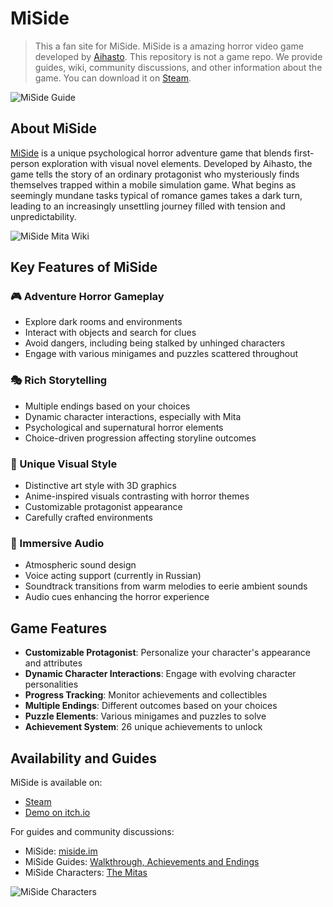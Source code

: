 # MiSide

> This a fan site for MiSide. MiSide is a amazing horror video game developed by [Aihasto](https://aihasto.itch.io/miside). This repository is not a game repo. We provide guides, wiki, community discussions, and other information about the game. You can download it on [Steam](https://store.steampowered.com/app/2527500/MiSide/).

![MiSide Guide](https://miside.im/assets/miside-guide.jpeg)

## About MiSide

[MiSide](https://miside.im) is a unique psychological horror adventure game that blends first-person exploration with visual novel elements. Developed by Aihasto, the game tells the story of an ordinary protagonist who mysteriously finds themselves trapped within a mobile simulation game. What begins as seemingly mundane tasks typical of romance games takes a dark turn, leading to an increasingly unsettling journey filled with tension and unpredictability.

![MiSide Mita Wiki](https://miside.im/assets/mita-wiki.jpeg)

## Key Features of MiSide

### 🎮 Adventure Horror Gameplay
- Explore dark rooms and environments
- Interact with objects and search for clues
- Avoid dangers, including being stalked by unhinged characters
- Engage with various minigames and puzzles scattered throughout

### 🎭 Rich Storytelling
- Multiple endings based on your choices
- Dynamic character interactions, especially with Mita
- Psychological and supernatural horror elements
- Choice-driven progression affecting storyline outcomes

### 🎨 Unique Visual Style
- Distinctive art style with 3D graphics
- Anime-inspired visuals contrasting with horror themes
- Customizable protagonist appearance
- Carefully crafted environments

### 🎵 Immersive Audio
- Atmospheric sound design
- Voice acting support (currently in Russian)
- Soundtrack transitions from warm melodies to eerie ambient sounds
- Audio cues enhancing the horror experience

## Game Features

- **Customizable Protagonist**: Personalize your character's appearance and attributes
- **Dynamic Character Interactions**: Engage with evolving character personalities
- **Progress Tracking**: Monitor achievements and collectibles
- **Multiple Endings**: Different outcomes based on your choices
- **Puzzle Elements**: Various minigames and puzzles to solve
- **Achievement System**: 26 unique achievements to unlock

## Availability and Guides

MiSide is available on:
- [Steam](https://store.steampowered.com/app/2527500/MiSide/)
- [Demo on itch.io](https://aihasto.itch.io/miside)

For guides and community discussions:
- MiSide: [miside.im](https://link.zhihu.com/?target=https%3A%2F%2Fmiside.im)
- MiSide Guides: [Walkthrough, Achievements and Endings](https://miside.im/blogentry/)
- MiSide Characters: [The Mitas](https://miside.im/mita-miside-wiki/)

![MiSide Characters](https://miside.im/assets/mitas-pic.jpeg)
